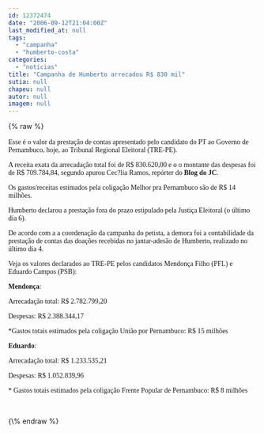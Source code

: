 ```yaml
---
id: 12372474
date: "2006-09-12T21:04:00Z"
last_modified_at: null
tags:
  - "campanha"
  - "humberto-costa"
categories:
  - "noticias"
title: "Campanha de Humberto arrecadou R$ 830 mil"
sutia: null
chapeu: null
autor: null
imagem: null
---
```

{\% raw %}
<p><P><FONT face=Verdana>Esse é</FONT> <FONT face=Verdana>o valor da prestação de contas apresentado pelo candidato do PT ao Governo de Pernambuco, hoje, ao Tribunal Regional Eleitoral (TRE-PE). </FONT></P></p>
<p><P><FONT face=Verdana>A receita exata da arrecadação total foi de R$ 830.620,00 e o o montante das despesas foi de R$ 709.784,84, segundo apurou Cec?lia Ramos, repórter do <B>Blog do JC</B>. </FONT></P></p>
<p><P><FONT face=Verdana>Os gastos/receitas estimados pela coligação Melhor pra Pernambuco são de R$ 14 milhões.</FONT></P></p>
<p><P><FONT face=Verdana>Humberto declarou a prestação fora do prazo estipulado pela Justiça Eleitoral (o último dia 6). </FONT></P></p>
<p><P><FONT face=Verdana>De acordo com a a coordenação da campanha do petista, a demora foi a contabilidade da prestação de contas das doações recebidas no jantar-adesão de Humberto, realizado no último dia 4. </FONT></P></p>
<p><P><FONT face=Verdana>Veja os valores declarados ao TRE-PE pelos candidatos Mendonça Filho (PFL) e Eduardo Campos (PSB):</FONT></P><B></p>
<p><P><FONT face=Verdana>Mendonça</FONT></B><FONT face=Verdana>:</FONT></P></p>
<p><P><FONT face=Verdana>Arrecadação total: R$ 2.782.799,20</FONT></P></p>
<p><P><FONT face=Verdana>Despesas: R$ 2.388.344,17 </FONT></P></p>
<p><P><FONT face=Verdana>*Gastos totais estimados pela coligação União por Pernambuco: R$ 15 milhões </FONT></P><B></p>
<p><P><FONT face=Verdana>Eduardo</FONT></B><FONT face=Verdana>: </FONT></P></p>
<p><P><FONT face=Verdana>Arrecadação total: R$ 1.233.535,21 </FONT></P></p>
<p><P><FONT face=Verdana>Despesas: R$ 1.052.839,96</FONT></P></p>
<p><P><FONT face=Verdana>* Gastos totais estimados pela coligação Frente Popular de Pernambuco: R$ 8 milhões</FONT></P></p>
<p><P>&nbsp;</P> </p>
{\% endraw %}